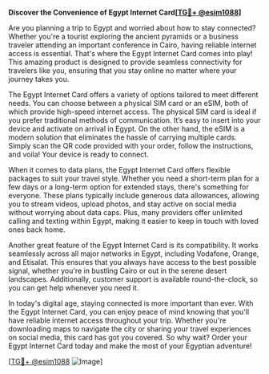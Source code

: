 **Discover the Convenience of Egypt Internet Card[[TG💪+ @esim1088](https://t.me/s/esim1088)]**

Are you planning a trip to Egypt and worried about how to stay connected? Whether you're a tourist exploring the ancient pyramids or a business traveler attending an important conference in Cairo, having reliable internet access is essential. That's where the Egypt Internet Card comes into play! This amazing product is designed to provide seamless connectivity for travelers like you, ensuring that you stay online no matter where your journey takes you.

The Egypt Internet Card offers a variety of options tailored to meet different needs. You can choose between a physical SIM card or an eSIM, both of which provide high-speed internet access. The physical SIM card is ideal if you prefer traditional methods of communication. It’s easy to insert into your device and activate on arrival in Egypt. On the other hand, the eSIM is a modern solution that eliminates the hassle of carrying multiple cards. Simply scan the QR code provided with your order, follow the instructions, and voila! Your device is ready to connect.

When it comes to data plans, the Egypt Internet Card offers flexible packages to suit your travel style. Whether you need a short-term plan for a few days or a long-term option for extended stays, there's something for everyone. These plans typically include generous data allowances, allowing you to stream videos, upload photos, and stay active on social media without worrying about data caps. Plus, many providers offer unlimited calling and texting within Egypt, making it easier to keep in touch with loved ones back home.

Another great feature of the Egypt Internet Card is its compatibility. It works seamlessly across all major networks in Egypt, including Vodafone, Orange, and Etisalat. This ensures that you always have access to the best possible signal, whether you're in bustling Cairo or out in the serene desert landscapes. Additionally, customer support is available round-the-clock, so you can get help whenever you need it.

In today's digital age, staying connected is more important than ever. With the Egypt Internet Card, you can enjoy peace of mind knowing that you'll have reliable internet access throughout your trip. Whether you're downloading maps to navigate the city or sharing your travel experiences on social media, this card has got you covered. So why wait? Order your Egypt Internet Card today and make the most of your Egyptian adventure!

[[TG💪+ @esim1088](https://t.me/s/esim1088) ![Image](https://i.postimg.cc/Y0z9fWf4/image.png)]